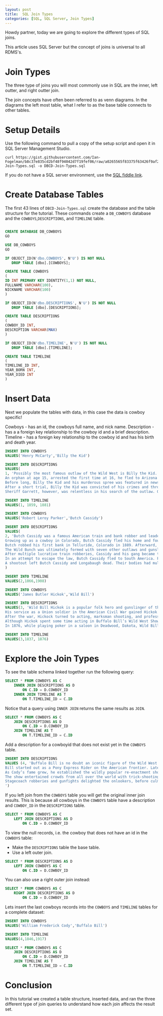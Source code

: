 ```yaml
---
layout: post
title:  SQL Join Types
categories: [SQL, SQL Server, Join Types]
---
```


Howdy partner, today we are going to explore the different types of SQL joins.

This article uses SQL Server but the concept of joins is universal to all RDMS's.

# Join Types

The three type of joins you will most commonly use in SQL are the inner, left outter, and right outter join.

The join concepts have often been referred to as venn diagrams. In the diagrams the left most table, what I refer to as the base table
connects to other tables.

# Setup Details

Use the following command to pull a copy of the setup script and open it in SQL Server Management Studio. 

```
curl https://gist.githubusercontent.com/Ian-Fogelman/b8c37e835cd2bf48f94042d7f19fef06/raw/a0265565f83375f63426f9af28ed6699928cfee3/DBCB-Join-Types.sql -o DBCD-Join-Types.sql
```

If you do not have a SQL server environment, use the [SQL fiddle link](http://sqlfiddle.com/#!18/edd5e7/5).


# Create Database Tables

The first 43 lines of `DBCD-Join-Types.sql` create the database and the table structure for the tutorial. 
These commands create a `DB_COWBOYS` database and the `COWBOYS`,`DESCRIPTIONS`, and `TIMELINE` table.


```sql

CREATE DATABASE DB_COWBOYS
GO

USE DB_COWBOYS
GO

IF OBJECT_ID(N'dbo.COWBOYS', N'U') IS NOT NULL  
   DROP TABLE [dbo].[COWBOYS]; 

CREATE TABLE COWBOYS
( 
ID INT PRIMARY KEY IDENTITY(1,1) NOT NULL,
FULLNAME VARCHAR(100),
NICKNAME VARCHAR(100)
)

IF OBJECT_ID(N'dbo.DESCRIPTIONS', N'U') IS NOT NULL  
   DROP TABLE [dbo].[DESCRIPTIONS]; 

CREATE TABLE DESCRIPTIONS
(
COWBOY_ID INT,
DESCRIPTION VARCHAR(MAX)
)

IF OBJECT_ID(N'dbo.TIMELINE', N'U') IS NOT NULL  
   DROP TABLE [dbo].[TIMELINE]; 

CREATE TABLE TIMELINE
(
TIMELINE_ID INT,
YEAR_BORN INT,
YEAR_DIED INT
)

```
# Insert Data

Next we populate the tables with data, in this case the data is cowboy specific!

Cowboys - has an id, the cowboys full name, and nick name.
Description - has a a foreign key relationship to the cowboy id and a brief description.
Timeline - has a foreign key relationship to the cowboy id and has his birth and death year.

```sql
INSERT INTO COWBOYS
VALUES('Henry McCarty','Billy the Kid')

INSERT INTO DESCRIPTIONS
VALUES(
1, 'Possibly the most famous outlaw of the Wild West is Billy the Kid. Once a deadly gunfighter, Billy the Kid outwitted and killed eight men before the age of 21. 
An orphan at age 15, arrested the first time at 16, he fled to Arizona as an outlawed fugitive. Following the murder of a blacksmith, Billy the Kid returned to New Mexico to join a band of cattle rustlers who called themselves “The Regulators”. 
Before long, Billy the Kid and his murderous spree was featured in news stories across the country. Eventually, Sheriff Pat Garrett captured him around one month after the New York Sun spotlighted his crimes. 
After a short trial, Billy the Kid was convicted of his crimes and thrown into jail to await hanging. However, before his execution, the Kid broke free and was on the run again. 
Sheriff Garrett, however, was relentless in his search of the outlaw. On July 14, 1881, he finally shot and killed 21-year-old Billy the Kid at Fort Sumner, New Mexico.')

INSERT INTO TIMELINE
VALUES(1, 1859, 1881)

INSERT INTO COWBOYS
VALUES('Robert Leroy Parker','Butch Cassidy')

INSERT INTO DESCRIPTIONS
VALUES(
2, 'Butch Cassidy was a famous American train and bank robber and leader of the “Wild Bunch Gang”.
Growing up as a cowboy in Colorado, Butch Cassidy fled his home and found work on various ranches. While working on a dairy farm, he met cattle thief Mike Cassidy, who introduced him to a life of crime.
Butch robbed his first bank in Telluride, Colorado in 1889. Afterward, he fled with his gang to Robbers Roost, a remote hideout in southeastern Utah. In 1890, he purchased a ranch in Wyoming, possibly to cover for his illicit activities.
The Wild Bunch was ultimately formed with seven other outlaws and gunslingers. One notable gang member was Cassidy’s wife, cowgirl outlaw Laura Bullion. The Wild Bunch was responsible for bank robberies, ambushes of gold mine couriers, train robberies, and many shootouts with the law.
After multiple lucrative train robberies, Cassidy and his gang became the focus of the Pinkerton detective agency. Several of the gang members were shot and killed in the pursuit. 
In an attempt to escape the law, Butch Cassidy fled to South America. Following a holdup in Bolivia, local authorities surrounded the house to attempt to capture Cassidy and his partner Longabaugh. 
A shootout left Butch Cassidy and Longabaugh dead. Their bodies had multiple shots in the arms and legs, and each man had a bullet hole in the head. Some believe that Cassidy, in an attempt to put them out of their misery, shot his partner in the forehead before turning the gun on himself.'
)

INSERT INTO TIMELINE
VALUES(2,1866,1908)

INSERT INTO COWBOYS
VALUES('James Butler Hickok','Wild Bill')

INSERT INTO DESCRIPTIONS
VALUES(3, 'Wild Bill Hickok is a popular folk hero and gunslinger of the Old West. Wild Bill started his adventures as a stagecoach driver and lawman in Nebraska and Kansas. 
His service as a Union soldier in the American Civil War gained Hickok publicity as a scout. It was during the war that he first met William “Buffalo Bill” Cody. Together, they would go on to share the tales of the Wild West with the rest of the world.
After the war, Hickock turned to acting, marksman shooting, and professional gambling. He was also involved in several notable shootouts. 
Although Hickok spent some time acting in Buffalo Bill’s Wild West Show, he was never satisfied with his roles. He only continued with the show for a short time before returning to the comfort of gambling tables. 
In 1876, while playing poker in a saloon in Deadwood, Dakota, Wild Bill was shot and killed by another gambler Jack McCall. The hand of cards Wild Bill Hickok was dealt at the time of his death, namely two pairs of black aces and eights were dubbed “The Dead Man’s Hand”.')

INSERT INTO TIMELINE
VALUES(3,1837, 1876)
```

# Explore the Join Types

To see the table schema linked together run the following query:

```sql
SELECT * FROM COWBOYS AS C
	INNER JOIN DESCRIPTIONS AS D
		ON C.ID = D.COWBOY_ID
	INNER JOIN TIMELINE AS T
		ON T.TIMELINE_ID = C.ID
```

Notice that a query using `INNER JOIN` returns the same results as `JOIN`.

```sql
SELECT * FROM COWBOYS AS C
	JOIN DESCRIPTIONS AS D
		ON C.ID = D.COWBOY_ID
	JOIN TIMELINE AS T
		ON T.TIMELINE_ID = C.ID
```

Add a description for a cowboyid that does not exist yet in the `COWBOYS` table.

```sql
INSERT INTO DESCRIPTIONS
VALUES (4, 'Buffalo Bill is no doubt an iconic figure of the Wild West. An American soldier, bison hunter, and showman, he was the founder of Buffalo Bill’s Wild West Show. 
Bill started out as a Pony Express Rider on the American frontier. Later, he fought as a Union soldier in the American Civil War. During the Indian Wars, Buffalo Bill received a Medal of Honor from the US Army while serving as a civilian scout. 
As Cody’s fame grew, he established the wildly popular re-enactment show Buffalo Bill’s Wild West. Featuring other legends such as Wild Bill Hickok, Texas Jack, Calamity Jane, Sitting Bull, and Annie Oakley, Buffalo Bill’s show received international acclaim. 
The show entertained crowds from all over the world with trick-shooting, staged races, sideshows, and full re-enactments. Audiences could watch Pony Express riders racing through the plains amid wagon trains and Indian attacks. 
Stagecoach robberies and gunfights delighted the onlookers, before culminating in the final scene of Custer’s Last Stand. Buffalo Bill’s Wild West Show even toured Europe eight times, between 1887 and 1906.
')
```

If you left join from the `COWBOYS` table you will get the original inner join results.
This is because all cowboys in the `COWBOYS` table have a description and `COWBOY_ID` in the `DESCRIPTIONS` table.

```sql
SELECT * FROM COWBOYS AS C
	LEFT JOIN DESCRIPTIONS AS D
		ON C.ID = D.COWBOY_ID
```

To view the null records, i.e. the cowboy that does not have an id in the `COWBOYS` table:

- Make the `DESCRIPTIONS` table the base table.
- Use a left outer join.

```sql
SELECT * FROM DESCRIPTIONS AS D
	LEFT JOIN COWBOYS AS C
		ON C.ID = D.COWBOY_ID
```

You can also use a right outer join instead:

```sql
SELECT * FROM COWBOYS AS C
	RIGHT JOIN DESCRIPTIONS AS D
		ON C.ID = D.COWBOY_ID
```

Lets insert the last cowboys records into the `COWBOYS` and `TIMELINE` tables for a complete dataset:

```sql
INSERT INTO COWBOYS
VALUES('William Frederick Cody','Buffalo Bill')

INSERT INTO TIMELINE
VALUES(4,1846,1917)
```

```sql
SELECT * FROM COWBOYS AS C
	JOIN DESCRIPTIONS AS D
		ON C.ID = D.COWBOY_ID
	JOIN TIMELINE AS T
		ON T.TIMELINE_ID = C.ID
```

# Conclusion

In this tutorial we created a table structure, inserted data, and ran the three different type of join queries to understand how each join affects the result set.

